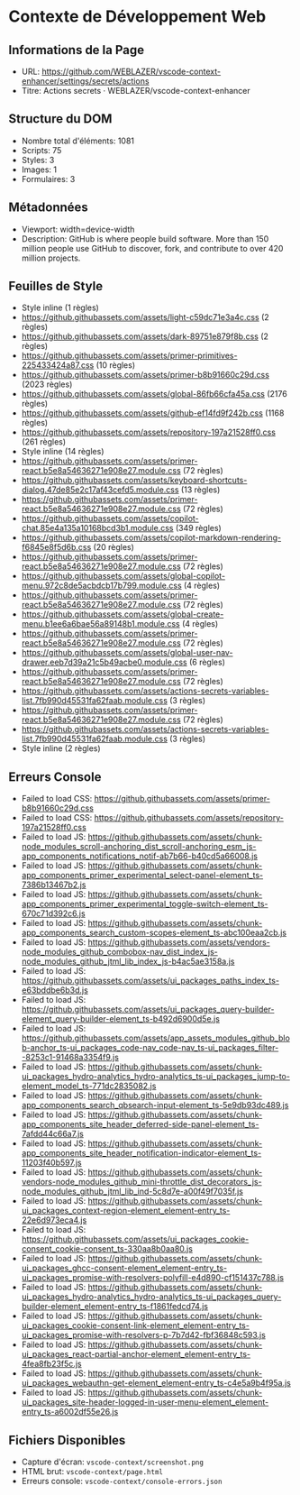 # Contexte de Développement Web

## Informations de la Page
- URL: https://github.com/WEBLAZER/vscode-context-enhancer/settings/secrets/actions
- Titre: Actions secrets · WEBLAZER/vscode-context-enhancer

## Structure du DOM
- Nombre total d'éléments: 1081
- Scripts: 75
- Styles: 3
- Images: 1
- Formulaires: 3

## Métadonnées
- Viewport: width=device-width
- Description: GitHub is where people build software. More than 150 million people use GitHub to discover, fork, and contribute to over 420 million projects.


## Feuilles de Style
- Style inline (1 règles)
- https://github.githubassets.com/assets/light-c59dc71e3a4c.css (2 règles)
- https://github.githubassets.com/assets/dark-89751e879f8b.css (2 règles)
- https://github.githubassets.com/assets/primer-primitives-225433424a87.css (10 règles)
- https://github.githubassets.com/assets/primer-b8b91660c29d.css (2023 règles)
- https://github.githubassets.com/assets/global-86fb66cfa45a.css (2176 règles)
- https://github.githubassets.com/assets/github-ef14fd9f242b.css (1168 règles)
- https://github.githubassets.com/assets/repository-197a21528ff0.css (261 règles)
- Style inline (14 règles)
- https://github.githubassets.com/assets/primer-react.b5e8a54636271e908e27.module.css (72 règles)
- https://github.githubassets.com/assets/keyboard-shortcuts-dialog.47de85e2c17af43cefd5.module.css (13 règles)
- https://github.githubassets.com/assets/primer-react.b5e8a54636271e908e27.module.css (72 règles)
- https://github.githubassets.com/assets/copilot-chat.85e4a135a10168bcd3b1.module.css (349 règles)
- https://github.githubassets.com/assets/copilot-markdown-rendering-f6845e8f5d6b.css (20 règles)
- https://github.githubassets.com/assets/primer-react.b5e8a54636271e908e27.module.css (72 règles)
- https://github.githubassets.com/assets/global-copilot-menu.972c8de5acbdcb17b799.module.css (4 règles)
- https://github.githubassets.com/assets/primer-react.b5e8a54636271e908e27.module.css (72 règles)
- https://github.githubassets.com/assets/global-create-menu.b1ee6a6bae56a89148b1.module.css (4 règles)
- https://github.githubassets.com/assets/primer-react.b5e8a54636271e908e27.module.css (72 règles)
- https://github.githubassets.com/assets/global-user-nav-drawer.eeb7d39a21c5b49acbe0.module.css (6 règles)
- https://github.githubassets.com/assets/primer-react.b5e8a54636271e908e27.module.css (72 règles)
- https://github.githubassets.com/assets/actions-secrets-variables-list.7fb990d45531fa62faab.module.css (3 règles)
- https://github.githubassets.com/assets/primer-react.b5e8a54636271e908e27.module.css (72 règles)
- https://github.githubassets.com/assets/actions-secrets-variables-list.7fb990d45531fa62faab.module.css (3 règles)
- Style inline (2 règles)

## Erreurs Console
- Failed to load CSS: https://github.githubassets.com/assets/primer-b8b91660c29d.css
- Failed to load CSS: https://github.githubassets.com/assets/repository-197a21528ff0.css
- Failed to load JS: https://github.githubassets.com/assets/chunk-node_modules_scroll-anchoring_dist_scroll-anchoring_esm_js-app_components_notifications_notif-ab7b66-b40cd5a66008.js
- Failed to load JS: https://github.githubassets.com/assets/chunk-app_components_primer_experimental_select-panel-element_ts-7386b13467b2.js
- Failed to load JS: https://github.githubassets.com/assets/chunk-app_components_primer_experimental_toggle-switch-element_ts-670c71d392c6.js
- Failed to load JS: https://github.githubassets.com/assets/chunk-app_components_search_custom-scopes-element_ts-abc100eaa2cb.js
- Failed to load JS: https://github.githubassets.com/assets/vendors-node_modules_github_combobox-nav_dist_index_js-node_modules_github_jtml_lib_index_js-b4ac5ae3158a.js
- Failed to load JS: https://github.githubassets.com/assets/ui_packages_paths_index_ts-e63bddbe6b3d.js
- Failed to load JS: https://github.githubassets.com/assets/ui_packages_query-builder-element_query-builder-element_ts-b492d6900d5e.js
- Failed to load JS: https://github.githubassets.com/assets/app_assets_modules_github_blob-anchor_ts-ui_packages_code-nav_code-nav_ts-ui_packages_filter--8253c1-91468a3354f9.js
- Failed to load JS: https://github.githubassets.com/assets/chunk-ui_packages_hydro-analytics_hydro-analytics_ts-ui_packages_jump-to-element_model_ts-771dc2835082.js
- Failed to load JS: https://github.githubassets.com/assets/chunk-app_components_search_qbsearch-input-element_ts-5e9db93dc489.js
- Failed to load JS: https://github.githubassets.com/assets/chunk-app_components_site_header_deferred-side-panel-element_ts-7afdd44c66a7.js
- Failed to load JS: https://github.githubassets.com/assets/chunk-app_components_site_header_notification-indicator-element_ts-11203f40b597.js
- Failed to load JS: https://github.githubassets.com/assets/chunk-vendors-node_modules_github_mini-throttle_dist_decorators_js-node_modules_github_jtml_lib_ind-5c8d7e-a00f49f7035f.js
- Failed to load JS: https://github.githubassets.com/assets/chunk-ui_packages_context-region-element_element-entry_ts-22e6d973eca4.js
- Failed to load JS: https://github.githubassets.com/assets/ui_packages_cookie-consent_cookie-consent_ts-330aa8b0aa80.js
- Failed to load JS: https://github.githubassets.com/assets/chunk-ui_packages_ghcc-consent-element_element-entry_ts-ui_packages_promise-with-resolvers-polyfill-e4d890-cf151437c788.js
- Failed to load JS: https://github.githubassets.com/assets/chunk-ui_packages_hydro-analytics_hydro-analytics_ts-ui_packages_query-builder-element_element-entry_ts-f1861fedcd74.js
- Failed to load JS: https://github.githubassets.com/assets/chunk-ui_packages_cookie-consent-link-element_element-entry_ts-ui_packages_promise-with-resolvers-p-7b7d42-fbf36848c593.js
- Failed to load JS: https://github.githubassets.com/assets/chunk-ui_packages_react-partial-anchor-element_element-entry_ts-4fea8fb23f5c.js
- Failed to load JS: https://github.githubassets.com/assets/chunk-ui_packages_webauthn-get-element_element-entry_ts-c4e5a9b4f95a.js
- Failed to load JS: https://github.githubassets.com/assets/chunk-ui_packages_site-header-logged-in-user-menu-element_element-entry_ts-a6002df55e26.js

## Fichiers Disponibles
- Capture d'écran: `vscode-context/screenshot.png`
- HTML brut: `vscode-context/page.html`
- Erreurs console: `vscode-context/console-errors.json`
